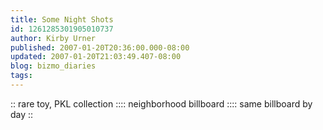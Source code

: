 ```yaml
---
title: Some Night Shots
id: 1261285301905010737
author: Kirby Urner
published: 2007-01-20T20:36:00.000-08:00
updated: 2007-01-20T21:03:49.407-08:00
blog: bizmo_diaries
tags: 
---
```


[](https://blogger.googleusercontent.com/img/b/R29vZ2xl/AVvXsEhMHumbb9ha7QLKjFc-DpD1djMkJzOwpLRPp5eJvfxRM-p605jFV7ro2YRqIGEWu96FF0-1dTa2zpdqdM3aK6nuSP885GkGc7vsQDsviJl-8mgbWtf5CBA-rOw5NhBb6nFl-Oij/s1600-h/raretoy.jpg):: rare toy, PKL collection ::[](https://blogger.googleusercontent.com/img/b/R29vZ2xl/AVvXsEhTcBWoTv-tRF-3t26BTShzhOuK7DAGtd-B5opY0gx3hjf0ReZaA0kTN8hiDOb5BEDybqGAlSPvsnR57kNCHXauktwXs0GttIyJm-nf5mRSzKiT7vc7WcBI21AO667HNYkM4mOW/s1600-h/clearchannel.jpg):: neighborhood billboard ::[](https://blogger.googleusercontent.com/img/b/R29vZ2xl/AVvXsEhpTkNE5b6xKc11Dm9T4uCJckjyfx0aDhZ5D5ZcTTrBUiJVG0PAWy3mJpH-Ytc5o2nsMWCRiLn1_40b0n8H6i6B53NlH0nVwDbrMybJ2gE889byRwTGniZVPHuGqQXBkLwIQjqe/s1600-h/giving2.jpg):: same billboard by day ::